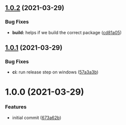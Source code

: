 ## [1.0.2](https://github.com/brad-jones/winsudo/compare/v1.0.1...v1.0.2) (2021-03-29)


### Bug Fixes

* **build:** helps if we build the correct package ([cd81a05](https://github.com/brad-jones/winsudo/commit/cd81a0559a9cfa4eb734d691e778fdfdd3517a37))

## [1.0.1](https://github.com/brad-jones/winsudo/compare/v1.0.0...v1.0.1) (2021-03-29)


### Bug Fixes

* **ci:** run release step on windows ([57a3a3b](https://github.com/brad-jones/winsudo/commit/57a3a3b36fac35ac3dba21d3b0ffd432e532c7d2))

# 1.0.0 (2021-03-29)


### Features

* initial commit ([673a62b](https://github.com/brad-jones/winsudo/commit/673a62b8a02564afea989335190b3ecddfeab7b6))
